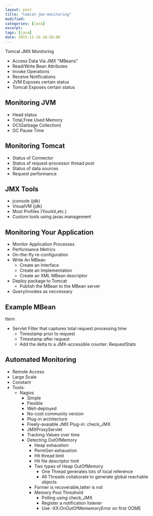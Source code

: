 ```yaml
---
layout: post
title: "tomcat-jmx-monitoring"
modified:
categories: [java]
excerpt:
tags: [java]
date: 2015-11-15-16:56:08
---
```


Tomcat JMX Monitoring

- Access Data Via JMX "MBeans"
- Read/Write Bean Attributes
- Invoke Operations
- Receive Notifications
- JVM Exposes certain status
- Tomcat Exposes certain status

## Monitoring JVM

- Head status
- Total,Free Used Memory
- GC(Garbage Collection)
- GC Pause Time

## Monitoring Tomcat

- Status of Connector
- Status of request-processor thread pool
- Status of data sources
- Request performance

## JMX Tools

- jconsole (jdk)
- VisualVM (jdk)
- Most Profiles (Yourkit,etc.)
- Custom tools using javax.management

## Monitoring Your Application

- Monitor Application Processes
- Performance Metrics
- On-the-fly re-configuration
- Write An MBean
  - Create an Interface
  - Create an Implementation
  - Create an XML MBean descriptor
- Deploy package to Tomcat
  - Publish the MBean to the MBean server
- Query/invokes as neccessary


## Example MBean
  ttern
- Servlet Filter that captures total request processing time
  - Timestamp prior to request
  - Timestamp after request
  - Add the delta to a JMX-accessible counter: RequestStats


## Automated Monitoring

- Remote Access
- Large Scale
- Constant
- Tools:
  - Nagios
    - Simple
    - Flexible
    - Well-deployed
    - No-cost community version
    - Plug-in architecture
    - Freely-avaiable JMX Plug-in: check_JMX
    - JMXProxyServlet
    - Tracking Values over time
    - Detecting OutOfMemory
      - Heap exhaustion
      - PermGen exhaustion
      - Hit thread limit
      - Hit file descriptor limit
      - Two types of Heap OutOfMemory
        - One Thread generates lots of local reference
        - All Threads collaborate to generate global reachable objects
      - Former is recoverable,latter is not
      - Memory Pool Threshold
        - Polling using check_JMX
        - Register a notification listener
        - Use -XX:OnOutOfMememoryError on first OOME
